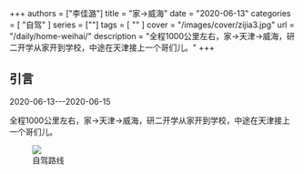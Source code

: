 +++
authors = ["李佳潞"]
title = "家->威海"
date = "2020-06-13"
categories = [
    "自驾"
]
series = [""]
tags = [
    ""
]
cover = "/images/cover/zijia3.jpg"
url = "/daily/home-weihai/"
description = "全程1000公里左右，家->天津->威海，研二开学从家开到学校，中途在天津接上一个哥们儿。"
+++
<!DOCTYPE html>
<html lang="zh-CN">
<head>
    <meta charset="UTF-8">
    <meta name="viewport" content="width=device-width, initial-scale=1.0">
    <link rel="stylesheet" href="/assets/css/styles.css">
</head>
<body>
    <article>
        <section>
            <h2>引言</h2>
            <p>2020-06-13---2020-06-15</p>
            <p>         全程1000公里左右，家->天津->威海，研二开学从家开到学校，中途在天津接上一个哥们儿。</p>
            <div class="container">
                <div class="image">
                    <figure>
                        <a data-fancybox="gallery" href="https://cdn.heirenlop.com/daily-record/zijia3.png">
    <img src="https://cdn.heirenlop.com/daily-record/zijia3.png" loading="lazy">
</a>
                        <figcaption>自驾路线</figcaption>
                    </figure>
                </div>
            </div>
        </section>
    </article>
</body>
</html>